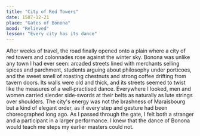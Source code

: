 ```yaml
---
title: "City of Red Towers"
date: 1587-12-21
place: "Gates of Bonona"
mood: "Relieved"
lesson: "Every city has its dance"
---
```


After weeks of travel, the road finally opened onto a plain where a city of red towers and colonnades rose against the winter sky.  Bonona was unlike any town I had ever seen: arcaded streets lined with merchants selling spices and parchment, students arguing about philosophy under porticoes, and the sweet smell of roasting chestnuts and strong coffee drifting from tavern doors.  Its walls were old and thick, and its streets seemed to twist like the measures of a well‑practised dance.  Everywhere I looked, men and women carried slender side‑swords at their belts as naturally as lute strings over shoulders.  The city's energy was not the brashness of Maraisbourg but a kind of elegant order, as if every step and gesture had been choreographed long ago.  As I passed through the gate, I felt both a stranger and a participant in a larger performance.  I knew that the dance of Bonona would teach me steps my earlier masters could not. 
